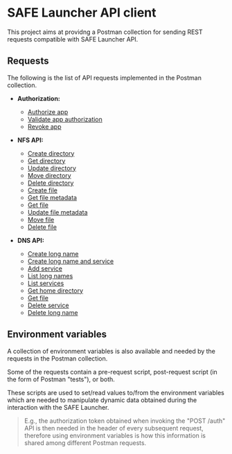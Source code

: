 # SAFE Launcher API client

This project aims at providng a Postman collection for sending REST requests compatible with SAFE Launcher API.

## Requests

The following is the list of API requests implemented in the Postman collection.

- **Authorization:**
	- [Authorize app](https://api.safedev.org/auth/authorize-app.html)
	- [Validate app authorization](https://api.safedev.org/auth/validate-app-authorization.html)
	- [Revoke app](https://api.safedev.org/auth/revoke-app.html)
 
- **NFS API:**
	- [Create directory](https://api.safedev.org/nfs/directory/create-directory.html)
	- [Get directory](https://api.safedev.org/nfs/directory/get-directory.html)
	- [Update directory](https://api.safedev.org/nfs/directory/update-directory.html)
	- [Move directory](https://api.safedev.org/nfs/directory/move-directory.html)
	- [Delete directory](https://api.safedev.org/nfs/directory/delete-directory.html)
	- [Create file](https://api.safedev.org/nfs/file/create-file.html)
	- [Get file metadata](https://api.safedev.org/nfs/file/get-file-metadata.html)
	- [Get file](https://api.safedev.org/nfs/file/get-file.html)
	- [Update file metadata](https://api.safedev.org/nfs/file/update-file-metadata.html)
	- [Move file](https://api.safedev.org/nfs/file/move-file.html)
	- [Delete file](https://api.safedev.org/nfs/file/delete-file.html)
	
- **DNS API:**
	- [Create long name](https://api.safedev.org/dns/create-long-name.html)
	- [Create long name and service](https://api.safedev.org/dns/create-long-name-and-service.html)
	- [Add service](https://api.safedev.org/dns/add-service.html)
	- [List long names](https://api.safedev.org/dns/list-long-names.html)
	- [List services](https://api.safedev.org/dns/list-services.html)
	- [Get home directory](https://api.safedev.org/dns/get-home-directory.html)
	- [Get file](https://api.safedev.org/dns/get-file.html)
	- [Delete service](https://api.safedev.org/dns/delete-service.html)
	- [Delete long name](https://api.safedev.org/dns/delete-long-name.html)

## Environment variables

A collection of environment variables is also available and needed by the requests in the Postman collection.

Some of the requests contain a pre-request script, post-request script (in the form of Postman "tests"), or both. 

These scripts are used to set/read values to/from the environment variables which are needed to manipulate dynamic data obtained during the interaction with the SAFE Launcher.
> E.g., the authorization token obtained when invoking the "POST /auth" API is then needed in the header of every subsequent request, therefore using environment variables is how this information is shared among different Postman requests.

